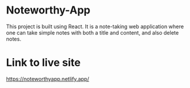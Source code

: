 # Noteworthy-App
This project is built using React. It is a note-taking web application where one can take simple notes with both a title and content, and also delete notes.

# Link to live site
https://noteworthyapp.netlify.app/
